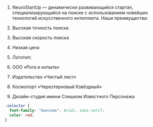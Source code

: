 1. NeuroStartUp — динамически развивающийся стартап, специализирующийся на поиске с использованием новейших технологий искусственного интеллекта. Наши преимущества:

2. Высокая точность поиска
3. Высокая скорость поиска
4. Низкая цена
5. Логотип:
6. ООО «Рога и копыта»
7. Издательство «Чистый лист»
8. Космопорт «Черезтерновый Кзвёздный»
9. Дизайн-студия имени Слишком Известного Персонажа
```css
.selector {
  font-family: "Awesome", Arial, sans-serif;
  color: red;
}
```
